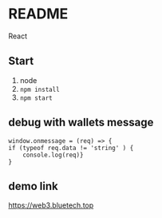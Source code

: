 # README
React

## Start
1. node
2. `npm install`
3. `npm start`


## debug with wallets message

```
window.onmessage = (req) => {
if (typeof req.data != 'string' ) {
	console.log(req)}
}
```

## demo link
https://web3.bluetech.top
